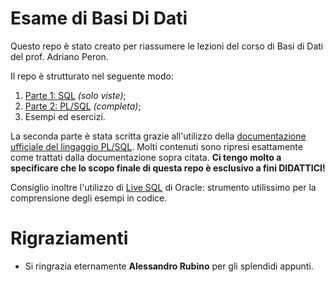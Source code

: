 # Esame di Basi Di Dati

Questo repo è stato creato per riassumere le lezioni del corso di Basi di Dati del prof. Adriano Peron.

Il repo è strutturato nel seguente modo:

1. [Parte 1: SQL](/SQL.md) _(solo viste)_;
2. [Parte 2: PL/SQL](/PL-SQL.md) _(completa)_;
3. Esempi ed esercizi.

La seconda parte è stata scritta grazie all'utilizzo della [documentazione ufficiale del lingaggio PL/SQL](https://docs.oracle.com/cloud/latest/db112/LNPLS/toc.htm). Molti contenuti sono ripresi esattamente come trattati dalla documentazione sopra citata.
**Ci tengo molto a specificare che lo scopo finale di questa repo è esclusivo a fini DIDATTICI!**

Consiglio inoltre l'utilizzo di [Live SQL](https://livesql.oracle.com/) di Oracle: strumento utilissimo per la comprensione degli esempi in codice.

# Rigraziamenti
- Si ringrazia eternamente **Alessandro Rubino** per gli splendidi appunti.
